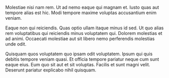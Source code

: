 Molestiae nisi nam rem. Ut ad nemo eaque qui magnam et. Iusto quas aut tempore alias est hic. Modi tempore maxime voluptas accusantium enim veniam.
 Eaque non qui reiciendis. Quas optio ullam itaque minus id sed. Ut quo alias rem voluptatibus qui reiciendis minus voluptatem qui. Dolorem molestias et ad animi. Occaecati molestiae aut sit libero nemo perferendis molestias unde odit.
 Quisquam quos voluptatem quo ipsam odit voluptatem. Ipsum qui quis debitis tempore veniam quasi. Et officia tempore pariatur neque cum sunt eaque eius. Eum quo sit aut et sit voluptas. Facilis et sunt magni velit. Deserunt pariatur explicabo nihil quisquam.